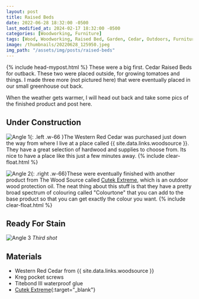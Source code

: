 ```yaml
---
layout: post
title: Raised Beds
date: 2022-06-28 18:32:00 -0500
last_modified_at: 2024-02-17 18:32:00 -0500
categories: [Woodworking, Furniture]
tags: [Wood, Woodworking, Raised Bed, Garden, Cedar, Outdoors, Furniture]
image: /thumbnails/20220628_125950.jpeg
img_path: "/assets/img/posts/raised-beds"
---
```

{% include head-mypost.html %}
These were a big first. Cedar Raised Beds for outback. These two were placed outside, for growing tomatoes and things. I made three more (not pictured here) that were eventually placed in our small greenhouse out back.

When the weather gets warmer, I will head out back and take some pics of the finished product and post here.

## Under Construction

![Angle 1][Angle 1]{: .left .w-66 }The Western Red Cedar was purchased just down the way from where I live at a place called {{ site.data.links.woodsource }}. They have a great selection of hardwood and supplies to choose from. Its nice to have a place like this just a few minutes away.
{% include clear-float.html %}

![Angle 2][Angle 2]{: .right .w-66}These were eventually finished with another product from The Wood Source called [Cutek Extreme], which is an outdoor wood protection oil. The neat thing about this stuff is that they have a pretty broad spectrum of colouring called "Colourtone" that you can add to the base product so that you can get exactly the colour you want.
{% include clear-float.html %}

## Ready For Stain

![Angle 3][Angle 3]
_Third shot_

## Materials

- Western Red Cedar from {{ site.data.links.woodsource }}
- Kreg pocket screws
- Titebond III waterproof glue
- [Cutek Extreme]{:target="\_blank"}

[Angle 1]: 20220628_125859.jpeg
[Angle 2]: 20220628_125916.jpeg
[Angle 3]: 20220628_125950.jpeg
[Cutek Extreme]: https://wood-source.com/product/cutek-extreme
